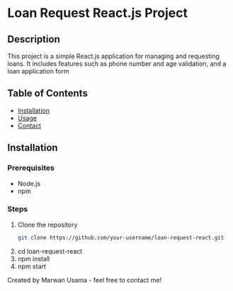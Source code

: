 # Loan Request React.js Project

## Description
This project is a simple React.js application for managing and requesting loans. It includes features such as phone number and age validation, and a loan application form

## Table of Contents
- [Installation](#installation)
- [Usage](#usage)
- [Contact](#contact)
  
## Installation

### Prerequisites
- Node.js
- npm

### Steps
1. Clone the repository
   ```bash
   git clone https://github.com/your-username/loan-request-react.git
2. cd loan-request-react
3. npm install
4. npm start

Created by Marwan Usama - feel free to contact me!

